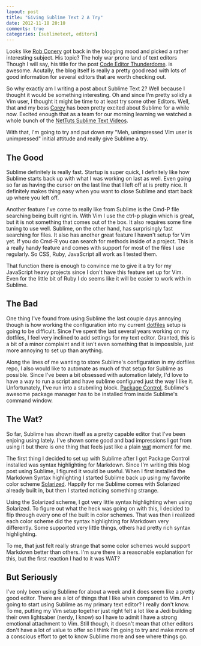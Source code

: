 ```yaml
---
layout: post
title: "Giving Sublime Text 2 A Try"
date: 2012-11-18 20:10
comments: true
categories: [sublimetext, editors]
---
```


Looks like [Rob Conery](http://wekeroad.com/) got back in the blogging mood and
picked a rather interesting subject. His topic? The holy war prone land of text
editors Though I will say, his title for the post [Code Editor
Thunderdome](http://wekeroad.com/2012/11/18/code-editor-thunderdome). is
awesome. Acutally, the blog itself is really a pretty good read with lots of
good information for several editors that are worth checking out.

So why exactly am I writing a post about Sublime Text 2? Well because I thought
it would be something interesting. Oh and since I'm pretty solidly a Vim user,
I thought it might be time to at least try some other Editors. Well, that and
my boss [Corey](http://coreykaylor.com/) has been pretty excited about Sublime
for a while now. Excited enough that as a team for our morning learning we
watched a whole bunch of the [NetTuts Sublime Text
Videos](http://net.tutsplus.com/articles/news/perfect-workflow-in-sublime-text-free-course/).

With that, I'm going to try and put down my "Meh, unimpressed Vim user is
unimpressed" initial attitude and really give Sublime a try.

## The Good

Sublime definitely is really fast. Startup is super quick, I definitely like
how Sublime starts back up with what I was working on last as well. Even going
so far as having the cursor on the last line that I left off at is pretty nice.
It definitely makes thing easy when you want to close Sublime and start back up
where you left off.

Another feature I've come to really like from Sublime is the Cmd-P file
searching being built right in. With Vim I use the ctrl-p plugin which is
great, but it is not something that comes out of the box. It also requires some
fine tuning to use well. Sublime, on the other hand, has surprisingly fast
searching for files. It also has another great feature I haven't setup for Vim
yet. If you do Cmd-R you can search for methods inside of a project. This is a
really handy feature and comes with support for most of the files I use
regularly. So CSS, Ruby, JavaScript all work as I tested them.

That function there is enough to convince me to give it a try for my JavaScript
heavy projects since I don't have this feature set up for Vim. Even for the little bit of Ruby I do seems like it will be easier to work with in Sublime.

## The Bad

One thing I've found from using Sublime the last couple days annoying though is
how working the configuration into my current
[dotfiles](https://github.com/smerrell/dotfiles) setup is going to be
difficult.  Since I've spent the last several years working on my dotfiles, I
feel very inclined to add settings for my text editor. Granted, this is a bit
of a minor complaint and it isn't even something that is impossible, just more
annoying to set up than anything.

Along the lines of me wanting to store Sublime's configuration in my dotfiles
repo, I also would like to automate as much of that setup for Sublime as
possible. Since I've been a bit obsessed with automation lately, I'd love to
have a way to run a script and have sublime configured just the way I like it.
Unfortunately, I've run into a stubmling block. [Package
Control](http://wbond.net/sublime_packages/package_control), Sublime's awesome
package manager has to be installed from inside Sublime's command window.

## The Wat?

So far, Sublime has shown itself as a pretty capable editor that I've been
enjoing using lately. I've shown some good and bad impressions I got from using
it but there is one thing that feels just like a plain
[wat](https://www.destroyallsoftware.com/talks/wat) moment for me.

The first thing I decided to set up with Sublime after I got Package Control
installed was syntax highlighting for Markdown. Since I'm writing this blog
post using Sublime, I figured it would be useful. When I first installed the
Markdown Syntax highlighting I started Sublime back up using my favorite color
scheme [Solarized](http://ethanschoonover.com/solarized). Happily for me
Sublime comes with Solarized already built in, but then I started noticing
something strange.

Using the Solarized scheme, I got very little syntax highlighting when using
Solarized. To figure out what the heck was going on with this, I decided to
flip through every one of the built in color schemes. That was then i realized
each color scheme did the syntax highlighting for Markdown very differently.
Some supported very little things, others had pretty rich syntax highlighting.

To me, that just felt really strange that some color schemes would support
Markdown better than others. I'm sure there is a reasonable explanation for
this, but the first reaction I had to it was WAT?

## But Seriously

I've only been using Sublime for about a week and it does seem like a pretty
good editor. There are a lot of things that I like when compared to Vim. Am I
going to start using Sublime as my primary text editor? I really don't know. To
me, putting my Vim setup together just right felt a lot like a Jedi building
their own lightsaber (nerdy, I know) so I have to admit I have a strong
emotional attachment to Vim. Still though, it doesn't mean that other editors
don't have a lot of value to offer so I think I'm going to try and make more of
a conscious effort to get to know Sublime more and see where things go.
